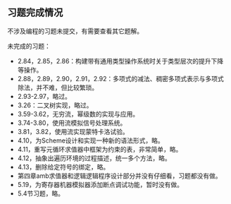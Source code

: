 ## 习题完成情况

不涉及编程的习题未提交，有需要查看其它题解。

未完成的习题：
- 2.84，2.85，2.86：构建带有通用类型操作系统时关于类型层次的提升下降等操作。
- 2.88，2.89，2.90，2.91，2.92：多项式的减法、稠密多项式表示与多项式除法，并不难，但比较繁琐。
- 2.93-2.97，略过。
- 3.26：二叉树实现，略过。
- 3.59-3.62，无穷流，幂级数的实现与应用。
- 3.74-3.80，使用流模拟信号处理系统。
- 3.81，3.82，使用流实现蒙特卡洛试验。
- 4.10，为Scheme设计和实现一种新的语法形式，略。
- 4.11，重写元循环求值器中框架为约束的表，非常简单，略。
- 4.12，抽象出遍历环境的过程描述，统一多个方法，略。
- 4.13，删除给定符号的绑定，略。
- 第四章amb求值器和逻辑逻辑程序设计部分并没有仔细看，习题都没有做。
- 5.19，为寄存器机器模拟器添加断点调试功能，暂时没有做。
- 5.4节习题，略。